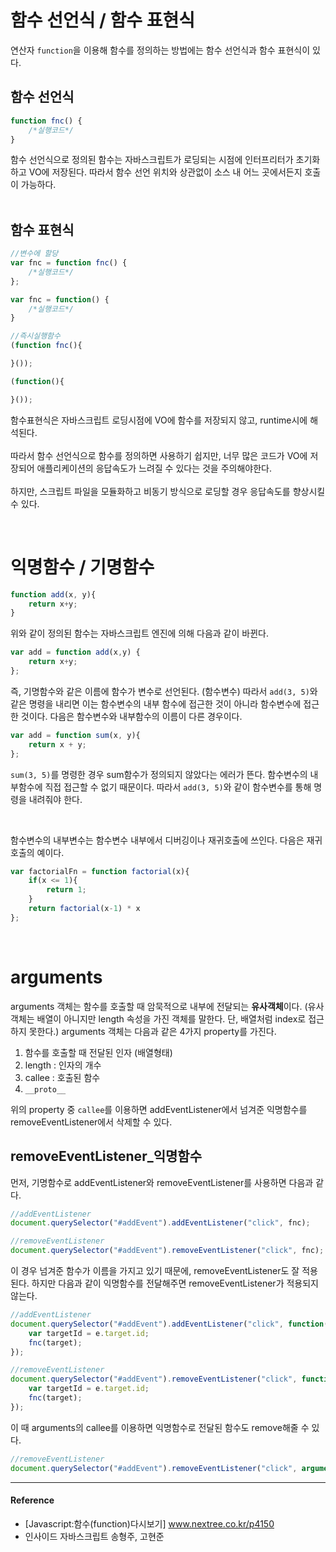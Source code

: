 # 함수 선언식 / 함수 표현식
연산자 `function`을 이용해 함수를 정의하는 방법에는 함수 선언식과 함수 표현식이 있다.  

## 함수 선언식
```javascript       
function fnc() {    
    /*실행코드*/
}
```  
함수 선언식으로 정의된 함수는 자바스크립트가 로딩되는 시점에 인터프리터가 초기화하고 VO에 저장된다. 따라서 함수 선언 위치와 상관없이 소스 내 어느 곳에서든지 호출이 가능하다.   
<br/>  
 
## 함수 표현식
```javascript
//변수에 할당
var fnc = function fnc() {
    /*실행코드*/
};

var fnc = function() {
    /*실행코드*/
}

//즉시실행함수
(function fnc(){

}());

(function(){

}());
```
함수표현식은 자바스크립트 로딩시점에 VO에 함수를 저장되지 않고, runtime시에 해석된다. 
<br/>  
따라서 함수 선언식으로 함수를 정의하면 사용하기 쉽지만, 너무 많은 코드가 VO에 저장되어 애플리케이션의 응답속도가 느려질 수 있다는 것을 주의해야한다. 
<br/>  
하지만, 스크립트 파일을 모듈화하고 비동기 방식으로 로딩할 경우 응답속도를 향상시킬 수 있다.  

<br/>     


# 익명함수 / 기명함수

```javascript
function add(x, y){
    return x+y;
}
```
위와 같이 정의된 함수는 자바스크립트 엔진에 의해 다음과 같이 바뀐다. 

```javascript
var add = function add(x,y) {
    return x+y;
};
```
즉, 기명함수와 같은 이름에 함수가 변수로 선언된다. (함수변수)  따라서 `add(3, 5)`와 같은 명령을 내리면 이는 함수변수의 내부 함수에 접근한 것이 아니라 함수변수에 접근한 것이다. 다음은 함수변수와 내부함수의 이름이 다른 경우이다. 

```javascript
var add = function sum(x, y){
    return x + y;
};
```
`sum(3, 5)`를 명령한 경우 sum함수가 정의되지 않았다는 에러가 뜬다. 함수변수의 내부함수에 직접 접근할 수 없기 때문이다. 따라서 `add(3, 5)`와 같이 함수변수를 통해 명령을 내려줘야 한다.   

<br/>  

함수변수의 내부변수는 함수변수 내부에서 디버깅이나 재귀호출에 쓰인다. 다음은 재귀호출의 예이다.
```javascript
var factorialFn = function factorial(x){
    if(x <= 1){
        return 1;
    }
    return factorial(x-1) * x 
};
```  

<br/>  
 


# arguments
arguments 객체는 함수를 호출할 때 암묵적으로 내부에 전달되는 **유사객체**이다. (유사객체는 배열이 아니지만 length 속성을 가진 객체를 말한다. 단, 배열처럼 index로 접근하지 못한다.) arguments 객체는 다음과 같은 4가지 property를 가진다. 
1. 함수를 호출할 때 전달된 인자 (배열형태)
2. length : 인자의 개수
3. callee : 호출된 함수
4. `__proto__`  

위의 property 중 `callee`를 이용하면 addEventListener에서 넘겨준 익명함수를 removeEventListener에서 삭제할 수 있다. 

## removeEventListener_익명함수
먼저, 기명함수로 addEventListener와 removeEventListener를 사용하면 다음과 같다. 

```javascript
//addEventListener
document.querySelector("#addEvent").addEventListener("click", fnc);

//removeEventListener
document.querySelector("#addEvent").removeEventListener("click", fnc);
```
이 경우 넘겨준 함수가 이름을 가지고 있기 때문에, removeEventListener도 잘 적용된다. 하지만 다음과 같이 익명함수를 전달해주면 removeEventListener가 적용되지 않는다.

```javascript
//addEventListener
document.querySelector("#addEvent").addEventListener("click", function(e){
    var targetId = e.target.id;
    fnc(target);
});

//removeEventListener
document.querySelector("#addEvent").removeEventListener("click", function(e){
    var targetId = e.target.id;
    fnc(target);
});
```
이 때 arguments의 callee를 이용하면 익명함수로 전달된 함수도 remove해줄 수 있다. 
```javascript
//removeEventListener
document.querySelector("#addEvent").removeEventListener("click", arguments.callee);
```

---

#### Reference
- [Javascript:함수(function)다시보기] www.nextree.co.kr/p4150
- 인사이드 자바스크립트 송형주, 고현준
